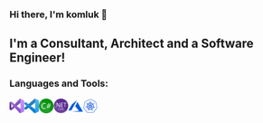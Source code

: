 ### Hi there, I'm komluk 👋

## I'm a Consultant, Architect and a Software Engineer!
<!--
**komluk/komluk** is a ✨ _special_ ✨ repository because its `README.md` (this file) appears on your GitHub profile.

Here are some ideas to get you started:

- 🔭 I’m currently working on ...
- 🌱 I’m currently learning ...
- 👯 I’m looking to collaborate on ...
- 🤔 I’m looking for help with ...
- 💬 Ask me about ...
- 📫 How to reach me: ...
- 😄 Pronouns: ...
- ⚡ Fun fact: ...
-->

### Languages and Tools:

<img align="left" alt="Visual Studio" width="26px" src="https://github.com/komluk/komluk/blob/main/content/img/tools/vs.png" />
<img align="left" alt="Visual Studio Code" width="26px" src="https://github.com/komluk/komluk/blob/main/content/img/tools/vscode.png" />
<img align="left" alt="C#" width="26px" src="https://github.com/komluk/komluk/blob/main/content/img/tools/csharp.png" />
<img align="left" alt=".NET Core" width="26px" src="https://github.com/komluk/komluk/blob/main/content/img/tools/netcore.png" />
<img align="left" alt="Azure" width="26px" src="https://github.com/komluk/komluk/blob/main/content/img/tools/azure.svg" />
<img align="left" alt="Kubernetes" width="26px" src="https://github.com/komluk/komluk/blob/main/content/img/tools/k8s.png" />

<br />
<br />
